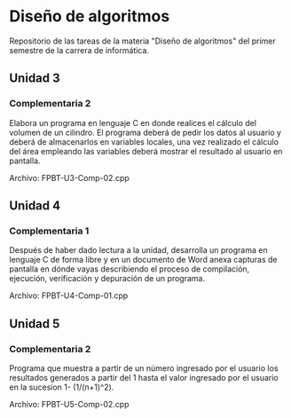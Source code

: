 # **Diseño de algoritmos**

Repositorio de las tareas de la materia "Diseño de algoritmos" del primer semestre de la carrera de informática.

##  Unidad 3

### Complementaria 2

Elabora un programa en lenguaje C en donde realices el cálculo del volumen de un cilindro. El programa deberá de pedir los datos al usuario y deberá de almacenarlos en variables locales, una vez realizado el cálculo del área empleando las variables deberá mostrar el resultado al usuario en pantalla.

Archivo: FPBT-U3-Comp-02.cpp

##  Unidad 4

### Complementaria 1

Después de haber dado lectura a la unidad, desarrolla un programa en lenguaje C de forma libre y en un documento de Word anexa capturas de pantalla en dónde vayas describiendo el proceso de compilación, ejecución, verificación y depuración de un programa.

Archivo: FPBT-U4-Comp-01.cpp

##  Unidad 5

### Complementaria 2

Programa que muestra a partir de un número ingresado por el usuario los resultados generados a partir del 1 hasta el valor ingresado por el usuario en la sucesion 1- (1/(n+1)^2).

Archivo: FPBT-U5-Comp-02.cpp
